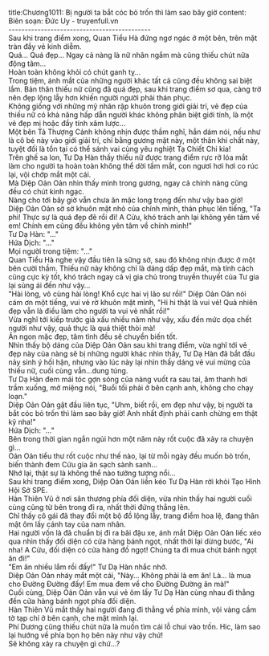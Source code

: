 title:Chương1011: Bị người ta bắt cóc bỏ trốn thì làm sao bây giờ
content:
Biên soạn: Đức Uy - truyenfull.vn<br>--------------------------------------------<br>Sau khi trang điểm xong, Quan Tiểu Hà đứng ngơ ngác ở một bên, trên mặt tràn đầy vẻ kinh diễm.<br>Quá... Quá đẹp... Ngay cả nàng là nữ nhân ngắm mà cũng thiếu chút nữa động tâm...<br>Hoàn toàn không khỏi có chút ganh tỵ...<br>Trong tiệm, ánh mắt của những người khác tất cả cũng đều không sai biệt lắm. Bản thân thiếu nữ cũng đã quá đẹp, sau khi trang điểm sơ qua, càng trở nên đẹp lộng lẫy hơn khiến người người phải thán phục.<br>Không giống với những mỹ nhân rập khuôn trong giới giải trí, vẻ đẹp của thiếu nữ có khả năng hấp dẫn người khác không phân biệt giới tính, là một vẻ đẹp mị hoặc đầy tính xâm lược…<br>Một bên Tả Thượng Cảnh không nhịn được thầm nghĩ, hắn dám nói, nếu như là cô bé này vào giới giải trí, chỉ bằng gương mặt này, một thân khí chất này, tuyệt đối là tồn tại có thể sánh vai cùng yêu nghiệt Tạ Chiết Chi kia!<br>Trên ghế sa lon, Tư Dạ Hàn thấy thiếu nữ được trang điểm rực rỡ lóa mắt làm cho người ta hoàn toàn không thể dời tầm mắt, con ngươi hơi hơi co rúc lại, vội chớp mắt một cái.<br>Mà Diệp Oản Oản nhìn thấy mình trong gương, ngay cả chính nàng cũng đều có chút kinh ngạc.<br>Nàng cho tới bây giờ vẫn chưa ăn mặc long trọng đến như vậy bao giờ!<br>Diệp Oản Oản sờ sờ khuôn mặt nhỏ của chính mình, thán phục lên tiếng, "Ta phi! Thực sự là quá đẹp đẽ rồi đi! A Cửu, khó trách anh lại không yên tâm về em! Chính em cũng đều không yên tâm về chính mình!"<br>Tư Dạ Hàn: "..."<br>Hứa Dịch: "..."<br>Mọi người trong tiệm: "..."<br>Quan Tiểu Hà nghe vậy đầu tiên là sững sờ, sau đó không nhịn được ở một bên cười thầm. Thiếu nữ này không chỉ là dáng dấp đẹp mắt, mà tính cách cũng cực kỳ tốt, khó trách ngay cả vị gia chủ trong truyền thuyết của Tư gia lại sủng ái đến như vậy…<br>"Hài lòng, vô cùng hài lòng! Khổ cực hai vị lão sư rồi!" Diệp Oản Oản nói cám ơn một tiếng, vui vẻ rờ khuôn mặt mình, "Hi hi thật là vui vẻ! Quả nhiên đẹp vẫn là điều làm cho người ta vui vẻ nhất rồi!"<br>Vừa nghĩ tới kiếp trước giả xấu nhiều năm như vậy, xấu đến mức dọa chết người như vậy, quả thực là quá thiệt thòi mà!<br>Ăn ngon mặc đẹp, tâm tình đều sẽ chuyển biến tốt.<br>Nhìn thấy bộ dáng của Diệp Oản Oản sau khi trang điểm, vừa nghĩ tới vẻ đẹp này của nàng sẽ bị những người khác nhìn thấy, Tư Dạ Hàn đã bắt đầu nảy sinh ý hối hận, nhưng vào lúc này lại nhìn thấy dáng vẻ vui mừng của thiếu nữ, cuối cùng vẫn…dung túng.<br>Tư Dạ Hàn đem mái tóc gợn sóng của nàng vuốt ra sau tai, âm thanh hơi trầm xuống, mở miệng nói, "Buổi tối phải ở bên cạnh anh, không cho chạy loạn."<br>Diệp Oản Oản gật đầu liên tục, "Uhm, biết rồi, em đẹp như vậy, bị người ta bắt cóc bỏ trốn thì làm sao bây giờ! Anh nhất định phải canh chừng em thật kỹ nha!"<br>Hứa Dịch: "..."<br>Bên trong thời gian ngắn ngủi hơn một năm này rốt cuộc đã xảy ra chuyện gì...<br>Oản Oản tiểu thư rốt cuộc như thế nào, lại từ mỗi ngày đều muốn bỏ trốn, biến thành đem Cửu gia ăn sạch sành sanh…<br>Nhớ lại, thật sự là không thể nào tưởng tượng nổi...<br>Sau khi trang điểm xong, Diệp Oản Oản liền kéo Tư Dạ Hàn rời khỏi Tạo Hình Hội Sở SPE.<br>Hàn Thiên Vũ ở nơi sân thượng phía đối diện, vừa nhìn thấy hai người cuối cùng cũng từ bên trong đi ra, nhất thời đứng thẳng lên.<br>Chỉ thấy cô gái đã thay đổi một bộ đồ lộng lẫy, trang điểm hoa lệ, đang thân mật ôm lấy cánh tay của nam nhân.<br>Hai người vốn là đã chuẩn bị đi ra bãi đậu xe, ánh mắt Diệp Oản Oản liếc xéo qua nhìn thấy đối diện có cửa hàng bánh ngọt, nhất thời lại dừng bước, "Ai nha! A Cửu, đối diện có cửa hàng đồ ngọt! Chúng ta đi mua chút bánh ngọt ăn đi!"<br>"Em ăn nhiều lắm rồi đấy!" Tư Dạ Hàn nhắc nhở.<br>Diệp Oản Oản nháy mắt một cái, "Này... Không phải là em ăn! Là... là mua cho Đường Đường đấy! Em mua đem về cho Đường Đường ăn mà!"<br>Cuối cùng, Diệp Oản Oản vẫn vui vẻ ôm lấy Tư Dạ Hàn cùng nhau đi thẳng đến cửa hàng bánh ngọt phía đối diện.<br>Hàn Thiên Vũ mắt thấy hai người đang đi thẳng về phía mình, vội vàng cầm tờ tạp chí ở bên cạnh, che mặt mình lại.<br>Phí Dương cũng thiếu chút nữa là muốn tìm cái lỗ chui vào trốn. Hic, làm sao lại hướng về phía bọn họ bên này như vậy chứ!<br>Sẽ không xảy ra chuyện gì chứ...?